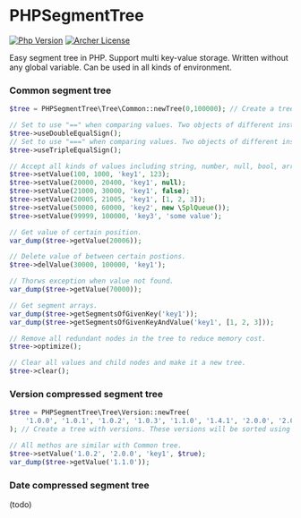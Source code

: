 # PHPSegmentTree

[![Php Version](https://img.shields.io/badge/php-%3E=7.1-brightgreen.svg?maxAge=2592000)](https://secure.php.net/)
[![Archer License](https://img.shields.io/hexpm/l/plug.svg?maxAge=2592000)](https://github.com/swlib/archer/blob/master/LICENSE)

Easy segment tree in PHP. Support multi key-value storage. Written without any global variable. Can be used in all kinds of environment.
### Common segment tree
```php
$tree = PHPSegmentTree\Tree\Common::newTree(0,100000); // Create a tree with scale of 0~100000;

// Set to use "==" when comparing values. Two objects of different instances that have same content will be considered equal.
$tree->useDoubleEqualSign();
// Set to use "===" when comparing values. Two objects of different instances will be considered not equal no matter their content.
$tree->useTripleEqualSign();

// Accept all kinds of values including string, number, null, bool, array, object, etc. 
$tree->setValue(100, 1000, 'key1', 123);
$tree->setValue(20000, 20400, 'key1', null);
$tree->setValue(21000, 30000, 'key1', false);
$tree->setValue(20005, 21005, 'key1', [1, 2, 3]);
$tree->setValue(50000, 60000, 'key2', new \SplQueue());
$tree->setValue(99999, 100000, 'key3', 'some value');

// Get value of certain position.
var_dump($tree->getValue(20006));

// Delete value of between certain postions.
$tree->delValue(30000, 100000, 'key1');

// Thorws exception when value not found.
var_dump($tree->getValue(70000));

// Get segment arrays.
var_dump($tree->getSegmentsOfGivenKey('key1'));
var_dump($tree->getSegmentsOfGivenKeyAndValue('key1', [1, 2, 3]));

// Remove all redundant nodes in the tree to reduce memory cost.
$tree->optimize();

// Clear all values and child nodes and make it a new tree.
$tree->clear();
```
### Version compressed segment tree
```php
$tree = PHPSegmentTree\Tree\Version::newTree(
    '1.0.0', '1.0.1', '1.0.2', '1.0.3', '1.1.0', '1.4.1', '2.0.0', '2.0.1-RC1', '3.0.0'
); // Create a tree with versions. These versions will be sorted using version_compare() and remove all duplicated

// All methos are similar with Common tree.
$tree->setValue('1.0.2', '2.0.0', 'key1', $true);
var_dump($tree->getValue('1.1.0'));
```
### Date compressed segment tree
(todo)

